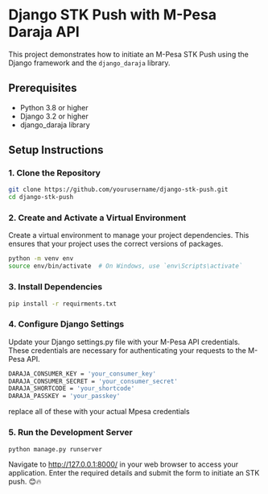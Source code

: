 # Django STK Push with M-Pesa Daraja API

This project demonstrates how to initiate an M-Pesa STK Push using the Django framework and the `django_daraja` library.

## Prerequisites

- Python 3.8 or higher
- Django 3.2 or higher
- django_daraja library

## Setup Instructions

### 1. Clone the Repository

```sh
git clone https://github.com/yourusername/django-stk-push.git
cd django-stk-push

```


### 2. Create and Activate a Virtual Environment

Create a virtual environment to manage your project dependencies. This ensures that your project uses the correct versions of packages.

```sh
python -m venv env
source env/bin/activate  # On Windows, use `env\Scripts\activate`
```

### 3. Install Dependencies

```sh
pip install -r requirments.txt
```

### 4. Configure Django Settings
Update your Django settings.py file with your M-Pesa API credentials. These credentials are necessary for authenticating your requests to the M-Pesa API.

```sh 
DARAJA_CONSUMER_KEY = 'your_consumer_key'
DARAJA_CONSUMER_SECRET = 'your_consumer_secret'
DARAJA_SHORTCODE = 'your_shortcode'
DARAJA_PASSKEY = 'your_passkey'
```
replace all of these with your actual Mpesa credentials

### 5. Run the Development Server
```sh
python manage.py runserver
```
Navigate to http://127.0.0.1:8000/ in your web browser to access your application. Enter the required details and submit the form to initiate an STK push. 😊🔥




